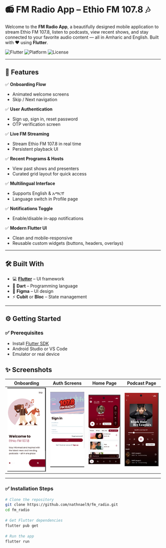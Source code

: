 # 📻 FM Radio App – Ethio FM 107.8 🎶

Welcome to the **FM Radio App**, a beautifully designed mobile application to stream Ethio FM 107.8, listen to podcasts, view recent shows, and stay connected to your favorite audio content — all in Amharic and English. Built with ❤️ using **Flutter**.

![Flutter](https://img.shields.io/badge/Flutter-3.16-blue?logo=flutter)
![Platform](https://img.shields.io/badge/Platform-Android%20%7C%20iOS-green)
![License](https://img.shields.io/badge/License-MIT-yellow.svg)

---



## 🚀 Features

✅ **Onboarding Flow**  
- Animated welcome screens  
- Skip / Next navigation  

✅ **User Authentication**  
- Sign up, sign in, reset password  
- OTP verification screen  

✅ **Live FM Streaming**  
- Stream Ethio FM 107.8 in real time  
- Persistent playback UI  

✅ **Recent Programs & Hosts**  
- View past shows and presenters  
- Curated grid layout for quick access  

✅ **Multilingual Interface**  
- Supports English & አማርኛ  
- Language switch in Profile page  

✅ **Notifications Toggle**  
- Enable/disable in-app notifications  

✅ **Modern Flutter UI**  
- Clean and mobile-responsive  
- Reusable custom widgets (buttons, headers, overlays)

---

## 🛠 Built With

- 💻 **[Flutter](https://flutter.dev/)** – UI framework  
- 🎯 **Dart** – Programming language  
- 🎨 **Figma** – UI design  
- ⚡ **Cubit** or **Bloc** – State management  

---

## ⚙️ Getting Started

### ✅ Prerequisites

- Install [Flutter SDK](https://flutter.dev/docs/get-started/install)
- Android Studio or VS Code
- Emulator or real device


## ✨ Screenshots

| Onboarding | Auth Screens | Home Page | Podcast Page |
|------------|---------------|-----------|----------------|
| ![onboarding](assets/Screenshot/s2.jpg) | ![auth](assets/Screenshot/s3.jpg) | ![home](assets/Screenshot/s4.jpg) | ![overlay](assets/Screenshot/s1.jpg) |

---

### ✅ Installation Steps

```bash
# Clone the repository
git clone https://github.com/nathnael9/fm_radio.git
cd fm_radio

# Get Flutter dependencies
flutter pub get

# Run the app
flutter run
